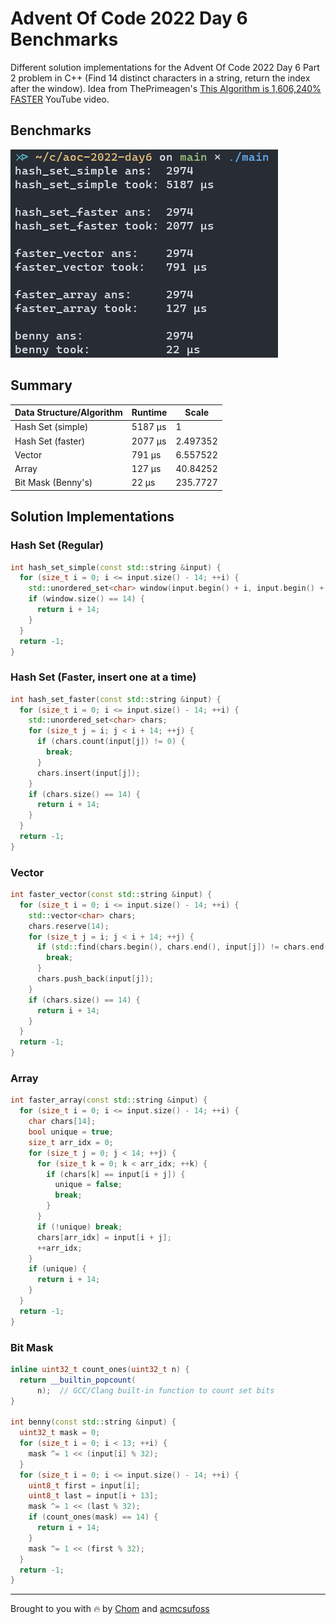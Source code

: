 # Advent Of Code 2022 Day 6 Benchmarks

Different solution implementations for the Advent Of Code 2022 Day 6 Part 2 problem in C++ (Find 14 distinct characters in a string, return the index after the window). Idea from ThePrimeagen's [This Algorithm is 1,606,240% FASTER](https://www.youtube.com/watch?v=U16RnpV48KQ) YouTube video.

## Benchmarks

<img src="./benchmark.png" alt="Different Solution Benchmarks" />

## Summary

| Data Structure/Algorithm | Runtime   | Scale    |
|--------------------------|-----------|----------|
| Hash Set (simple)        | 5187 µs   | 1        |
| Hash Set (faster)        | 2077 µs   | 2.497352 |
| Vector                   | 791  µs   | 6.557522 |
| Array                    | 127  µs   | 40.84252 |
| Bit Mask (Benny's)       | 22   µs   | 235.7727 |

## Solution Implementations

### Hash Set (Regular)

```c++
int hash_set_simple(const std::string &input) {
  for (size_t i = 0; i <= input.size() - 14; ++i) {
    std::unordered_set<char> window(input.begin() + i, input.begin() + i + 14);
    if (window.size() == 14) {
      return i + 14;
    }
  }
  return -1;
}
```

### Hash Set (Faster, insert one at a  time)

```c++
int hash_set_faster(const std::string &input) {
  for (size_t i = 0; i <= input.size() - 14; ++i) {
    std::unordered_set<char> chars;
    for (size_t j = i; j < i + 14; ++j) {
      if (chars.count(input[j]) != 0) {
        break;
      }
      chars.insert(input[j]);
    }
    if (chars.size() == 14) {
      return i + 14;
    }
  }
  return -1;
}
```

### Vector

```c++
int faster_vector(const std::string &input) {
  for (size_t i = 0; i <= input.size() - 14; ++i) {
    std::vector<char> chars;
    chars.reserve(14);
    for (size_t j = i; j < i + 14; ++j) {
      if (std::find(chars.begin(), chars.end(), input[j]) != chars.end()) {
        break;
      }
      chars.push_back(input[j]);
    }
    if (chars.size() == 14) {
      return i + 14;
    }
  }
  return -1;
}
```

### Array

```c++
int faster_array(const std::string &input) {
  for (size_t i = 0; i <= input.size() - 14; ++i) {
    char chars[14];
    bool unique = true;
    size_t arr_idx = 0;
    for (size_t j = 0; j < 14; ++j) {
      for (size_t k = 0; k < arr_idx; ++k) {
        if (chars[k] == input[i + j]) {
          unique = false;
          break;
        }
      }
      if (!unique) break;
      chars[arr_idx] = input[i + j];
      ++arr_idx;
    }
    if (unique) {
      return i + 14;
    }
  }
  return -1;
}
```

### Bit Mask

```c++
inline uint32_t count_ones(uint32_t n) {
  return __builtin_popcount(
      n);  // GCC/Clang built-in function to count set bits
}

int benny(const std::string &input) {
  uint32_t mask = 0;
  for (size_t i = 0; i < 13; ++i) {
    mask ^= 1 << (input[i] % 32);
  }
  for (size_t i = 0; i <= input.size() - 14; ++i) {
    uint8_t first = input[i];
    uint8_t last = input[i + 13];
    mask ^= 1 << (last % 32);
    if (count_ones(mask) == 14) {
      return i + 14;
    }
    mask ^= 1 << (first % 32);
  }
  return -1;
}
```

---

Brought to you with 🔥 by [Chom](https://github.com/tomasohCHOM) and [acmcsufoss](https://oss.acmcsuf.com)